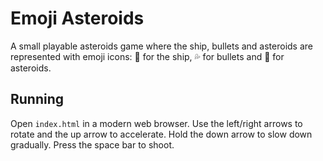 # Emoji Asteroids

A small playable asteroids game where the ship, bullets and asteroids are represented with emoji icons: 🍆 for the ship, 💦 for bullets and 🍑 for asteroids.

## Running

Open `index.html` in a modern web browser. Use the left/right arrows to rotate
and the up arrow to accelerate. Hold the down arrow to slow down gradually.
Press the space bar to shoot.
